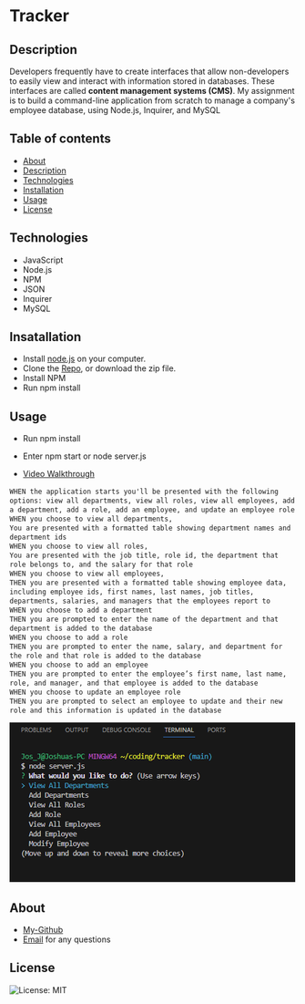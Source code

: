 # Tracker

## Description

Developers frequently have to create interfaces that allow non-developers to easily view and interact with information stored in databases. These interfaces are called **content management systems (CMS)**. My  assignment  is to build a command-line application from scratch to manage a company's employee database, using Node.js, Inquirer, and MySQL


## Table of contents

- [About](#about)
- [Description](#description)
- [Technologies](#technologies)
- [Installation](#installation)
- [Usage](#usage)
- [License](#license)


## Technologies

- JavaScript
- Node.js
- NPM
- JSON
- Inquirer
- MySQL


## Insatallation

- Install [node.js](https://nodejs.org/en) on your computer. 
- Clone the [Repo](https://github.com/JIF945/tracker), or download the zip file.
- Install NPM
- Run npm install


## Usage
- Run npm install
- Enter npm start or node server.js

- [Video Walkthrough](https://drive.google.com/file/d/1bLK60T9XJi2oB0PKEmClMTdZp095z_OU/view)


  
```
WHEN the application starts you'll be presented with the following options: view all departments, view all roles, view all employees, add a department, add a role, add an employee, and update an employee role
WHEN you choose to view all departments,
You are presented with a formatted table showing department names and department ids
WHEN you choose to view all roles,
You are presented with the job title, role id, the department that role belongs to, and the salary for that role
WHEN you choose to view all employees,
THEN you are presented with a formatted table showing employee data, including employee ids, first names, last names, job titles, departments, salaries, and managers that the employees report to
WHEN you choose to add a department
THEN you are prompted to enter the name of the department and that department is added to the database
WHEN you choose to add a role
THEN you are prompted to enter the name, salary, and department for the role and that role is added to the database
WHEN you choose to add an employee
THEN you are prompted to enter the employee’s first name, last name, role, and manager, and that employee is added to the database
WHEN you choose to update an employee role
THEN you are prompted to select an employee to update and their new role and this information is updated in the database
```
  ![screenshot of tracker](./trackerApp.png)

  


## About
- [My-Github](https://github.com/JIF945)
- [Email](mailto:joshua.james918@gmail.com) for any questions



## License
![License: MIT](https://img.shields.io/badge/License-MIT-orange.svg)

